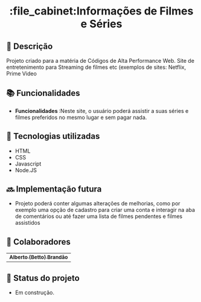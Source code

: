 <h1 align="center">:file_cabinet:Informações de Filmes e Séries</h1>

## :memo: Descrição
Projeto criado para a matéria de Códigos de Alta Performance Web. Site de entretenimento para Streaming de filmes etc (exemplos de sites: Netflix, Prime Video

## :books: Funcionalidades
* <b>Funcionalidades </b>:Neste site, o usuário poderá assistir a suas séries e filmes preferidos no mesmo lugar e sem pagar nada.

## :wrench: Tecnologias utilizadas
* HTML
* CSS
* Javascript
* Node.JS

## :soon: Implementação futura
* Projeto poderá conter algumas alterações de melhorias, como por exemplo uma opção de cadastro para criar uma conta e interagir na aba de comentários ou até fazer uma lista de filmes pendentes e filmes assistidos

## :handshake: Colaboradores
<table>
  <tr>
    <td align="center">
      <a href="https://github.com/BettoBrandao">
        <sub>
          <b>Alberto (Betto) Brandão</b>
        </sub>
      </a>
    </td>
  </tr>
</table>

## :dart: Status do projeto
* Em construção.
